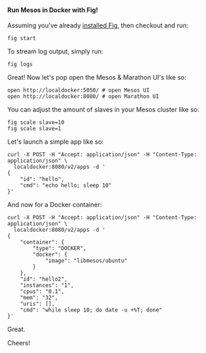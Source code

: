 #### Run Mesos in Docker with Fig!

Assuming you've already [installed Fig](http://www.fig.sh/install.html), then checkout and run:

```
fig start
```

To stream log output, simply run:

```
fig logs
```

Great! Now let's pop open the Mesos & Marathon UI's like so:

```
open http://localdocker:5050/ # open Mesos UI
open http://localdocker:8080/ # open Marathon UI
```

You can adjust the amount of slaves in your Mesos cluster like so:

```
fig scale slave=10
fig scale slave=1
```

Let's launch a simple app like so:

```
curl -X POST -H "Accept: application/json" -H "Content-Type: application/json" \
  localdocker:8080/v2/apps -d '
{
    "id": "hello",
    "cmd": "echo hello; sleep 10"
}'
```

And now for a Docker container:

```
curl -X POST -H "Accept: application/json" -H "Content-Type: application/json" \
  localdocker:8080/v2/apps -d '
{
    "container": {
        "type": "DOCKER",
        "docker": {
            "image": "libmesos/ubuntu"
        }
    },
    "id": "hello2",
    "instances": "1",
    "cpus": "0.1",
    "mem": "32",
    "uris": [],
    "cmd": "while sleep 10; do date -u +%T; done"
}'
```

Great.

Cheers!
